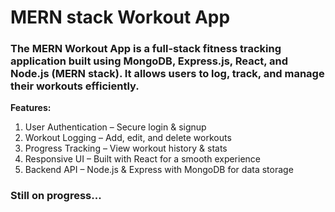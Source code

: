 # MERN stack Workout App

### The MERN Workout App is a full-stack fitness tracking application built using MongoDB, Express.js, React, and Node.js (MERN stack). It allows users to log, track, and manage their workouts efficiently.

**Features:**
1. User Authentication – Secure login & signup
2. Workout Logging – Add, edit, and delete workouts
3. Progress Tracking – View workout history & stats
4. Responsive UI – Built with React for a smooth experience
5. Backend API – Node.js & Express with MongoDB for data storage

### Still on progress...